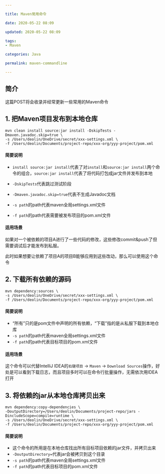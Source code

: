 ```yaml
---

title: Maven常用命令

date: 2020-05-22 08:09

updated: 2020-05-22 08:09

tags:
- Maven

categories: Java

permalink: maven-commandline

---
```


## 简介

这篇POST将会收录并经常更新一些常用的Maven命令

## 1. 把Maven项目发布到本地仓库

~~~shell
mvn clean install source:jar install -DskipTests -Dmaven.javadoc.skip=true \
-s /Users/deolin/OneDrive/secret/xxx-settings.xml \
-f /Users/deolin/Documents/project-repo/xxx-org/yyy-project/pom.xml
~~~

#### 简要说明

- `install source:jar install`代表了对`install`和`source:jar install`两个命令的组合，`source:jar install`代表了将代码打包成jar文件并发布到本地

- `-DskipTests`代表跳过测试阶段
- `-Dmaven.javadoc.skip=true`代表不生成Javadoc文档
- `-s path`的path代表maven全局settings.xml文件
- `-f path`的path代表需要被发布项目的pom.xml文件

#### 适用场景

如果对一个被依赖的项目A进行了一些代码的修改，这些修改commit&push了但需要调试后才能发布到私服。

此时如果想要让依赖了项目A的项目B能够应用到这些改动，那么可以使用这个命令

## 2. 下载所有依赖的源码

~~~
mvn dependency:sources \
-s /Users/deolin/OneDrive/secret/xxx-settings.xml \
-f /Users/deolin/Documents/project-repo/xxx-org/yyy-project/pom.xml
~~~

#### 简要说明

- “所有”只的是pom文件中声明的所有依赖，“下载”指的是从私服下载到本地仓库
- `-s path`的path代表maven全局settings.xml文件
- `-f path`的path代表目标项目的pom.xml文件

#### 适用场景

这个命令可以代替IntelliJ IDEA的`右键项目` -> `Maven` -> `Download Sources`操作，好处是可以看到下载日志，而且项目多时可以在命令行批量操作，无需依次用IDEA打开

## 3. 将依赖的jar从本地仓库拷贝出来

~~~
mvn dependency:copy-dependencies \
-DoutputDirectory=/Users/deolin/Documents/project-repo/jars -DincludeScope=compile=runtime \
-s /Users/deolin/OneDrive/secret/xxx-settings.xml \
-f /Users/deolin/Documents/project-repo/xxx-org/yyy-project/pom.xml
~~~

#### 简要说明

- 这个命令的所用是在本地仓库找出所有目标项目依赖的jar文件，并拷贝出来
- `-DoutputDirectory=`代表jar会被拷贝到这个目录
- `-s path`的path代表maven全局settings.xml文件
- `-f path`的path代表目标项目的pom.xml文件